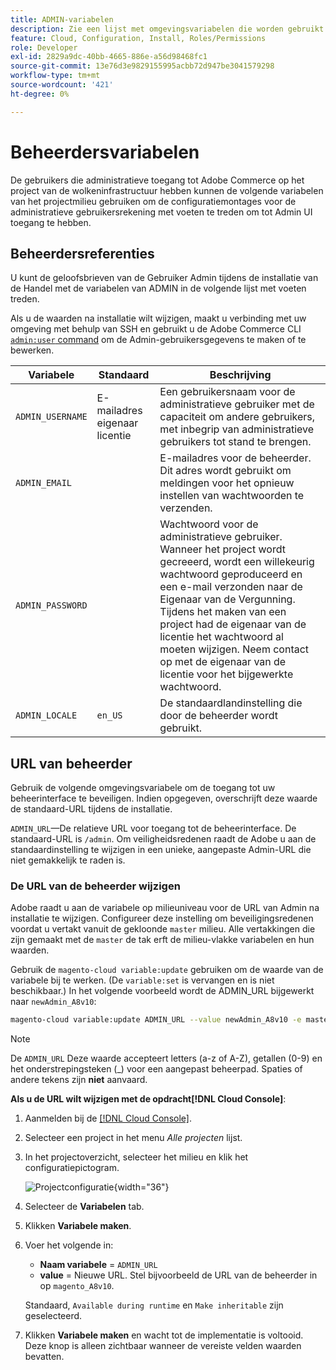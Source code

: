 ```yaml
---
title: ADMIN-variabelen
description: Zie een lijst met omgevingsvariabelen die worden gebruikt bij de installatie van Adobe Commerce op cloudinfrastructuur.
feature: Cloud, Configuration, Install, Roles/Permissions
role: Developer
exl-id: 2829a9dc-40bb-4665-886e-a56d98468fc1
source-git-commit: 13e76d3e9829155995acbb72d947be3041579298
workflow-type: tm+mt
source-wordcount: '421'
ht-degree: 0%

---
```


# Beheerdersvariabelen

De gebruikers die administratieve toegang tot Adobe Commerce op het project van de wolkeninfrastructuur hebben kunnen de volgende variabelen van het projectmilieu gebruiken om de configuratiemontages voor de administratieve gebruikersrekening met voeten te treden om tot Admin UI toegang te hebben.

## Beheerdersreferenties

U kunt de geloofsbrieven van de Gebruiker Admin tijdens de installatie van de Handel met de variabelen van ADMIN in de volgende lijst met voeten treden.

Als u de waarden na installatie wilt wijzigen, maakt u verbinding met uw omgeving met behulp van SSH en gebruikt u de Adobe Commerce CLI [`admin:user` command](https://experienceleague.adobe.com/docs/commerce-operations/installation-guide/tutorials/admin.html) om de Admin-gebruikersgegevens te maken of te bewerken.

| Variabele | Standaard | Beschrijving |
| -------------- | --------------------------- | ----------- |
| `ADMIN_USERNAME` | E-mailadres eigenaar licentie | Een gebruikersnaam voor de administratieve gebruiker met de capaciteit om andere gebruikers, met inbegrip van administratieve gebruikers tot stand te brengen. |
| `ADMIN_EMAIL` |                             | E-mailadres voor de beheerder. Dit adres wordt gebruikt om meldingen voor het opnieuw instellen van wachtwoorden te verzenden. |
| `ADMIN_PASSWORD` |                             | Wachtwoord voor de administratieve gebruiker. Wanneer het project wordt gecreeerd, wordt een willekeurig wachtwoord geproduceerd en een e-mail verzonden naar de Eigenaar van de Vergunning. Tijdens het maken van een project had de eigenaar van de licentie het wachtwoord al moeten wijzigen. Neem contact op met de eigenaar van de licentie voor het bijgewerkte wachtwoord. |
| `ADMIN_LOCALE` | `en_US` | De standaardlandinstelling die door de beheerder wordt gebruikt. |

## URL van beheerder

Gebruik de volgende omgevingsvariabele om de toegang tot uw beheerinterface te beveiligen. Indien opgegeven, overschrijft deze waarde de standaard-URL tijdens de installatie.

`ADMIN_URL`—De relatieve URL voor toegang tot de beheerinterface. De standaard-URL is `/admin`. Om veiligheidsredenen raadt de Adobe u aan de standaardinstelling te wijzigen in een unieke, aangepaste Admin-URL die niet gemakkelijk te raden is.

### De URL van de beheerder wijzigen

Adobe raadt u aan de variabele op milieuniveau voor de URL van Admin na installatie te wijzigen. Configureer deze instelling om beveiligingsredenen voordat u vertakt vanuit de gekloonde `master` milieu. Alle vertakkingen die zijn gemaakt met de `master` de tak erft de milieu-vlakke variabelen en hun waarden.

Gebruik de `magento-cloud variable:update` gebruiken om de waarde van de variabele bij te werken. (De `variable:set` is vervangen en is niet beschikbaar.) In het volgende voorbeeld wordt de ADMIN_URL bijgewerkt naar `newAdmin_A8v10`:

```bash
magento-cloud variable:update ADMIN_URL --value newAdmin_A8v10 -e master
```

>[!NOTE]
>
>De `ADMIN_URL` Deze waarde accepteert letters (a-z of A-Z), getallen (0-9) en het onderstrepingsteken (_) voor een aangepast beheerpad. Spaties of andere tekens zijn **niet** aanvaard.

**Als u de URL wilt wijzigen met de opdracht[!DNL Cloud Console]**:

1. Aanmelden bij de [[!DNL Cloud Console]](https://console.adobecommerce.com).

1. Selecteer een project in het menu _Alle projecten_ lijst.

1. In het projectoverzicht, selecteer het milieu en klik het configuratiepictogram.

   ![Projectconfiguratie](../../assets/icon-configure.png){width="36"}

1. Selecteer de **Variabelen** tab.

1. Klikken **Variabele maken**.

1. Voer het volgende in:

   - **Naam variabele** = `ADMIN_URL`
   - **value** = Nieuwe URL. Stel bijvoorbeeld de URL van de beheerder in op `magento_A8v10`.

   Standaard, `Available during runtime` en `Make inheritable` zijn geselecteerd.

1. Klikken **Variabele maken** en wacht tot de implementatie is voltooid. Deze knop is alleen zichtbaar wanneer de vereiste velden waarden bevatten.
